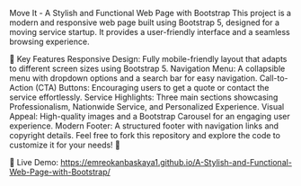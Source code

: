 Move It - A Stylish and Functional Web Page with Bootstrap
This project is a modern and responsive web page built using Bootstrap 5, designed for a moving service startup. It provides a user-friendly interface and a seamless browsing experience.

🚀 Key Features
Responsive Design: Fully mobile-friendly layout that adapts to different screen sizes using Bootstrap 5.
Navigation Menu: A collapsible menu with dropdown options and a search bar for easy navigation.
Call-to-Action (CTA) Buttons: Encouraging users to get a quote or contact the service effortlessly.
Service Highlights: Three main sections showcasing Professionalism, Nationwide Service, and Personalized Experience.
Visual Appeal: High-quality images and a Bootstrap Carousel for an engaging user experience.
Modern Footer: A structured footer with navigation links and copyright details.
Feel free to fork this repository and explore the code to customize it for your needs! 🎯

🔗 Live Demo: https://emreokanbaskaya1.github.io/A-Stylish-and-Functional-Web-Page-with-Bootstrap/
